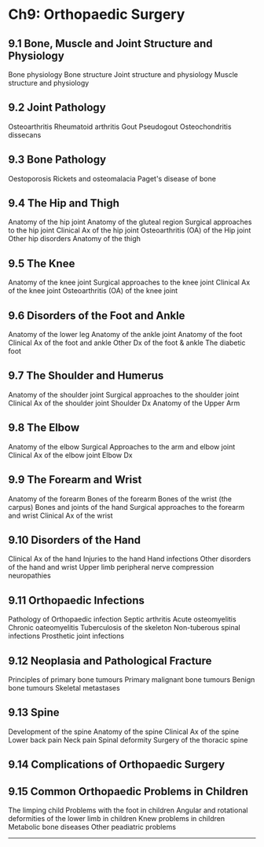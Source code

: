 # Ch9: Orthopaedic Surgery

## 9.1 Bone, Muscle and Joint Structure and Physiology
Bone physiology
Bone structure
Joint structure and physiology
Muscle structure and physiology

## 9.2 Joint Pathology
Osteoarthritis
Rheumatoid arthritis
Gout
Pseudogout
Osteochondritis dissecans

## 9.3 Bone Pathology
Oestoporosis
Rickets and osteomalacia
Paget's disease of bone

## 9.4 The Hip and Thigh
Anatomy of the hip joint
Anatomy of the gluteal region
Surgical approaches to the hip joint
Clinical Ax of the hip joint
Osteoarthritis (OA) of the Hip joint 
Other hip disorders
Anatomy of the thigh

## 9.5 The Knee
Anatomy of the knee joint
Surgical approaches to the knee joint
Clinical Ax of the knee joint
Osteoarthritis (OA) of the knee joint

## 9.6 Disorders of the Foot and Ankle
Anatomy of the lower leg
Anatomy of the ankle joint 
Anatomy of the foot
Clinical Ax of the foot and ankle
Other Dx of the foot & ankle
The diabetic foot

## 9.7 The Shoulder and Humerus
Anatomy of the shoulder joint
Surgical approaches to the shoulder joint
Clinical Ax of the shoulder joint
Shoulder Dx
Anatomy of the Upper Arm

## 9.8 The Elbow
Anatomy of the elbow
Surgical Approaches to the arm and elbow joint
Clinical Ax of the elbow joint
Elbow Dx

## 9.9 The Forearm and Wrist
Anatomy of the forearm
Bones of the forearm
Bones of the wrist (the carpus)
Bones and joints of the hand
Surgical approaches to the forearm and wrist
Clinical Ax of the wrist 

## 9.10 Disorders of the Hand
Clinical Ax of the hand
Injuries to the hand
Hand infections
Other disorders of the hand and wrist
Upper limb peripheral nerve compression neuropathies

## 9.11 Orthopaedic Infections
Pathology of Orthopaedic infection 
Septic arthritis
Acute osteomyelitis
Chronic oateomyelitis
Tuberculosis of the skeleton
Non-tuberous spinal infections
Prosthetic joint infections

## 9.12 Neoplasia and Pathological Fracture
Principles of primary bone tumours
Primary malignant bone tumours
Benign bone tumours
Skeletal metastases

## 9.13 Spine
Development of the spine
Anatomy of the spine
Clinical Ax of the spine
Lower back pain
Neck pain
Spinal deformity
Surgery of the thoracic spine

## 9.14 Complications of Orthopaedic Surgery

## 9.15 Common Orthopaedic Problems in Children
The limping child
Problems with the foot in children
Angular and rotational deformities of the lower limb in children
Knew problems in children 
Metabolic bone diseases
Other peadiatric problems 

------
